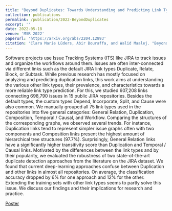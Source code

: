 ```yaml
---
title: "Beyond Duplicates: Towards Understanding and Predicting Link Types in Issue Tracking Systems"
collection: publications
permalink: /publication/2022-BeyondDuplicates
excerpt: ''
date: 2022-05-18
venue: 'MSR 2022'
paperurl: 'https://arxiv.org/abs/2204.12893'
citation: 'Clara Marie Lüders, Abir Bouraffa, and Walid Maalej. "Beyond Duplicates: Towards Understanding and Predicting Link Types in Issue Tracking Systems." <i>Mining Software Repositories 2022</i>'
---
```

Software projects use Issue Tracking Systems (ITS) like JIRA to track issues and organize the workflows around them. Issues are often inter-connected via different links such as the default JIRA link types Duplicate, Relate, Block, or Subtask. While previous research has mostly focused on analyzing and predicting duplication links, this work aims at understanding the various other link types, their prevalence, and characteristics towards a more reliable link type prediction. For this, we studied 607,208 links connecting 698,790 issues in 15 public JIRA repositories. Besides the default types, the custom types Depend, Incorporate, Split, and Cause were also common. We manually grouped all 75 link types used in the repositories into five general categories: General Relation, Duplication, Composition, Temporal / Causal, and Workflow. Comparing the structures of the corresponding graphs, we observed several trends. For instance, Duplication links tend to represent simpler issue graphs often with two components and Composition links present the highest amount of hierarchical tree structures (97.7%). Surprisingly, General Relation links have a significantly higher transitivity score than Duplication and Temporal / Causal links. Motivated by the differences between the link types and by their popularity, we evaluated the robustness of two state-of-the-art duplicate detection approaches from the literature on the JIRA dataset. We found that current deep-learning approaches confuse between Duplication and other links in almost all repositories. On average, the classification accuracy dropped by 6% for one approach and 12% for the other. Extending the training sets with other link types seems to partly solve this issue. We discuss our findings and their implications for research and practice.

[Poster](https://RegenKordel.github.io/files/LYNX_Poster_final.png)
